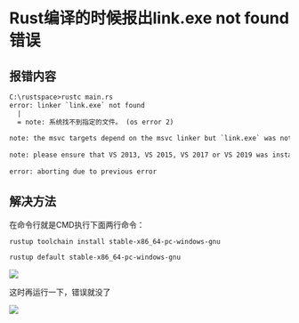 # Rust编译的时候报出link.exe not found错误

## 报错内容

```txt
C:\rustspace>rustc main.rs
error: linker `link.exe` not found
  |
  = note: 系统找不到指定的文件。 (os error 2)
 
note: the msvc targets depend on the msvc linker but `link.exe` was not found
 
note: please ensure that VS 2013, VS 2015, VS 2017 or VS 2019 was installed with the Visual C++ option
 
error: aborting due to previous error
```

## 解决方法

在命令行就是CMD执行下面两行命令：

```sh
rustup toolchain install stable-x86_64-pc-windows-gnu
```

```sh
rustup default stable-x86_64-pc-windows-gnu
```

![](https://img-blog.csdnimg.cn/25dee23851d24b76b5f87a1aff046315.png)

这时再运行一下，错误就没了

![](https://img-blog.csdnimg.cn/9ffcfff2a1354fb6b47991c301b47db6.png)